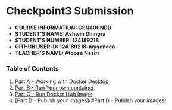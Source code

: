 # Checkpoint3 Submission

- **COURSE INFORMATION: CSN400NDD**
- **STUDENT’S NAME: Ashwin Dhingra**
- **STUDENT'S NUMBER: 124189218**
- **GITHUB USER ID: 124189218-myseneca**
- **TEACHER’S NAME: Atoosa Nasiri**

### Table of Contents
1. [Part A - Working with Docker Desktop](#header1)
2. [Part B - Run Your own container](#header2)
3. [Part C - Run Docker Hub Image](#header3)
4. [Part D - Publish your images](#Part D - Publish your images)